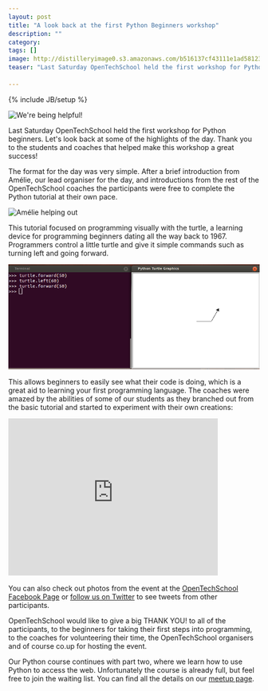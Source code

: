 ```yaml
---
layout: post
title: "A look back at the first Python Beginners workshop"
description: ""
category: 
tags: []
image: http://distilleryimage0.s3.amazonaws.com/b516137cf43111e1ad5812313804842c_7.jpg
teaser: "Last Saturday OpenTechSchool held the first workshop for Python beginners. Let's look back at some of the highlights of the day. Thank you to the students and coaches that helped make this workshop a great success!"

---
```


{% include JB/setup %}

![We're being helpful!](http://distilleryimage0.s3.amazonaws.com/b516137cf43111e1ad5812313804842c_7.jpg)

Last Saturday OpenTechSchool held the first workshop for Python beginners. Let's look back at some of the highlights of the day. Thank you to the students and coaches that helped make this workshop a great success!

The format for the day was very simple. After a brief introduction from Amélie, our lead organiser for the day, and introductions from the rest of the OpenTechSchool coaches the participants were free to complete the Python tutorial at their own pace.

![Amélie helping out](http://distilleryimage2.s3.amazonaws.com/86fec6d0f43311e182c522000a1cdf5f_7.jpg)

This tutorial focused on programming visually with the turtle, a learning device for programming beginners dating all the way back to 1967. Programmers control a little turtle and give it simple commands such as turning left and going forward.

![A simple turtle example](/assets/content/2012-09-01-turtle.png)

This allows beginners to easily see what their code is doing, which is a great aid to learning your first programming language. The coaches were amazed by the abilities of some of our students as they branched out from the basic tutorial and started to experiment with their own creations:

<iframe width="420" height="315" src="http://www.youtube.com/embed/jdZIPoXmH-4" frameborder="0" allowfullscreen="true"> </iframe>

You can also check out photos from the event at the [OpenTechSchool Facebook Page](http://www.facebook.com/OpenTechSchool/app_117253525089050) or [follow us on Twitter](https://twitter.com/OpenTechSchool) to see tweets from other participants.

OpenTechSchool would like to give a big THANK YOU! to all of the participants, to the beginners for taking their first steps into programming, to the coaches for volunteering their time, the OpenTechSchool organisers and of course co.up for hosting the event.

Our Python course continues with part two, where we learn how to use Python to access the web. Unfortunately the course is already full, but feel free to join the waiting list. You can find all the details on our [meetup page](http://www.meetup.com/opentechschool-berlin/events/80593922/).
